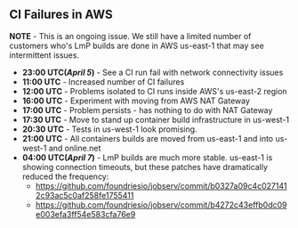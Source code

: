 ## CI Failures in AWS

**NOTE** - This is an ongoing issue. We still have a limited number of
customers who's LmP builds are done in AWS us-east-1 that may see intermittent issues.

* **23:00 UTC(*April 5*)** - See a CI run fail with network connectivity issues
* **11:00 UTC** - Increased number of CI failures
* **12:00 UTC** - Problems isolated to CI runs inside AWS's us-east-2 region
* **16:00 UTC** - Experiment with moving from AWS NAT Gateway
* **17:00 UTC** - Problem persists - has nothing to do with NAT Gateway
* **17:30 UTC** - Move to stand up container build infrastructure in us-west-1
* **20:30 UTC** - Tests in us-west-1 look promising.
* **21:00 UTC** - All containers builds are moved from us-east-1 and into us-west-1 and online.net
* **04:00 UTC(*April 7*)** - LmP builds are much more stable. us-east-1 is showing connection timeouts, but these patches have dramatically reduced the frequency:
  * https://github.com/foundriesio/jobserv/commit/b0327a09c4c0271412c93ac5c0af258fe1755411
  * https://github.com/foundriesio/jobserv/commit/b4272c43effb0dc09e003efa3ff54e583cfa76e9
